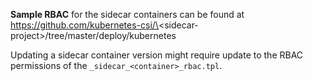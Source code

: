 **Sample RBAC** for the sidecar containers can be found at 
https://github.com/kubernetes-csi/\<sidecar-project\>/tree/master/deploy/kubernetes

Updating a sidecar container version might require update to the RBAC permissions of the
`_sidecar_<container>_rbac.tpl`. 